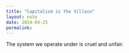 ```yaml
---
title: "Capitalism is the Villain"
layout: note
date: 2024-04-25
permalink:
---
```


The system we operate under is cruel and unfair. 
